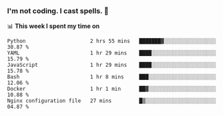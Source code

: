 ### I'm not coding. I cast spells. 🎩

📊 **This week I spent my time on**
<!--START_SECTION:waka-->

```text
Python                     2 hrs 55 mins   ███████▓░░░░░░░░░░░░░░░░░   30.87 %
YAML                       1 hr 29 mins    ████░░░░░░░░░░░░░░░░░░░░░   15.79 %
JavaScript                 1 hr 29 mins    ████░░░░░░░░░░░░░░░░░░░░░   15.78 %
Bash                       1 hr 8 mins     ███░░░░░░░░░░░░░░░░░░░░░░   12.06 %
Docker                     1 hr 1 min      ██▓░░░░░░░░░░░░░░░░░░░░░░   10.88 %
Nginx configuration file   27 mins         █▒░░░░░░░░░░░░░░░░░░░░░░░   04.87 %
```

<!--END_SECTION:waka-->
